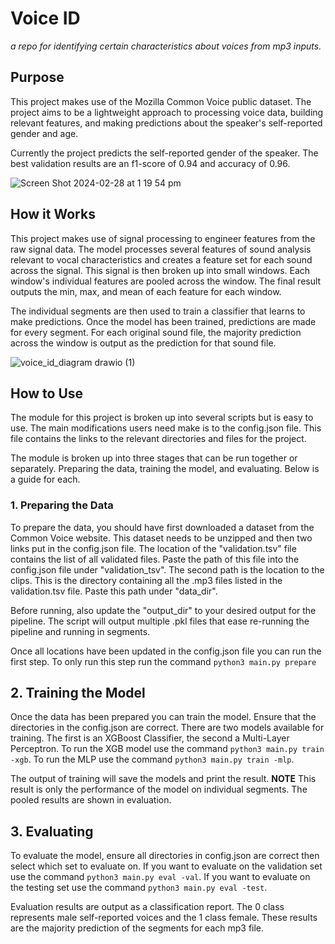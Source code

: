 # Voice ID
*a repo for identifying certain characteristics about voices from mp3 inputs.*

## Purpose
This project makes use of the Mozilla Common Voice public dataset. The project aims to be a lightweight approach to processing voice data, building relevant features, and making predictions about the speaker's self-reported gender and age. 

Currently the project predicts the self-reported gender of the speaker. The best validation results are an f1-score of 0.94 and accuracy of 0.96.

![Screen Shot 2024-02-28 at 1 19 54 pm](https://github.com/elisedemarie/voice_id/assets/135685125/9a07bbde-9ce2-4c6d-bb4e-a6f0dd223767)


## How it Works
This project makes use of signal processing to engineer features from the raw signal data. The model processes several features of sound analysis relevant to vocal characteristics and creates a feature set for each sound across the signal. This signal is then broken up into small windows. Each window's individual features are pooled across the window. The final result outputs the min, max, and mean of each feature for each window. 

The individual segments are then used to train a classifier that learns to make predictions. Once the model has been trained, predictions are made for every segment. For each original sound file, the majority prediction across the window is output as the prediction for that sound file.

![voice_id_diagram drawio (1)](https://github.com/elisedemarie/voice_id/assets/135685125/fcf91ef9-9954-4e20-a9a7-0303ed820da1)

## How to Use
The module for this project is broken up into several scripts but is easy to use. The main modifications users need make is to the config.json file. This file contains the links to the relevant directories and files for the project.

The module is broken up into three stages that can be run together or separately. Preparing the data, training the model, and evaluating. Below is a guide for each.

### 1. Preparing the Data
To prepare the data, you should have first downloaded a dataset from the Common Voice website. This dataset needs to be unzipped and then two links put in the config.json file. The location of the "validation.tsv" file contains the list of all validated files. Paste the path of this file into the config.json file under "validation_tsv". The second path is the location to the clips. This is the directory containing all the .mp3 files listed in the validation.tsv file. Paste this path under "data_dir".

Before running, also update the "output_dir" to your desired output for the pipeline. The script will output multiple .pkl files that ease re-running the pipeline and running in segments.

Once all locations have been updated in the config.json file you can run the first step. To only run this step run the command `python3 main.py prepare`

## 2. Training the Model
Once the data has been prepared you can train the model. Ensure that the directories in the config.json are correct. There are two models available for training. The first is an XGBoost Classifier, the second a Multi-Layer Perceptron. To run the XGB model use the command `python3 main.py train -xgb`. To run the MLP use the command `python3 main.py train -mlp`. 

The output of training will save the models and print the result. **NOTE** This result is only the performance of the model on individual segments. The pooled results are shown in evaluation.

## 3. Evaluating
To evaluate the model, ensure all directories in config.json are correct then select which set to evaluate on. If you want to evaluate on the validation set use the command `python3 main.py eval -val`. If you want to evaluate on the testing set use the command `python3 main.py eval -test`. 

Evaluation results are output as a classification report. The 0 class represents male self-reported voices and the 1 class female. These results are the majority prediction of the segments for each mp3 file.


